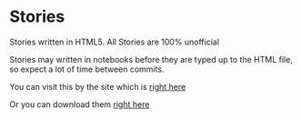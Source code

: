 # Stories
Stories written in HTML5. All Stories are 100% unofficial 

Stories may written in notebooks before they are typed up to the HTML file, so expect a lot of time between commits.

You can visit this by the site which is <a href="https://happpydust.github.io/My-Stories/">right here</a>

Or you can download them <a href="https://github.com/Happpydust/My-Stories/archive/refs/heads/main.zip">right here</a>
